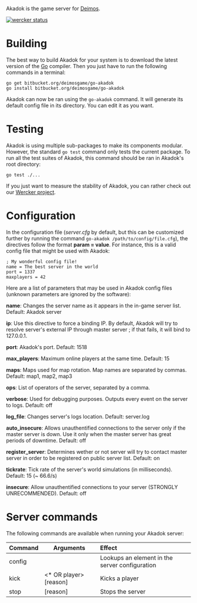 Akadok is the game server for [Deimos](http://deimos-ga.me).

[![wercker status](https://app.wercker.com/status/e7447bbc8dba0abab17c9a30dd64ff05/m/ "wercker status")](https://app.wercker.com/project/bykey/e7447bbc8dba0abab17c9a30dd64ff05)

# Building

The best way to build Akadok for your system is to download the latest version of the [Go](http://golang.org) compiler. Then you just have to run the following commands in a terminal:

    go get bitbucket.org/deimosgame/go-akadok
    go install bitbucket.org/deimosgame/go-akadok

Akadok can now be ran using the `go-akadok` command. It will generate its default config file in its directory. You can edit it as you want.

# Testing

Akadok is using multiple sub-packages to make its components modular. However, the standard `go test` command only tests the current package. To run all the test suites of Akadok, this command should be ran in Akadok's root directory:

    go test ./...

If you just want to measure the stability of Akadok, you can rather check out our [Wercker project](https://app.wercker.com/project/bykey/e7447bbc8dba0abab17c9a30dd64ff05).

# Configuration

In the configuration file (*server.cfg* by default, but this can be customized further by running the command `go-akadok /path/to/config/file.cfg`), the directives follow the format **param = value**. For instance, this is a valid config file that might be used with Akadok:

    ; My wonderful config file!
    name = The best server in the world
    port = 1337
    maxplayers = 42

Here are a list of parameters that may be used in Akadok config files (unknown parameters are ignored by the software):

**name**: Changes the server name as it appears in the in-game server list. Default: Akadok server

**ip**: Use this directive to force a binding IP. By default, Akadok will try to resolve server's external IP through master server ; if that fails, it will bind to 127.0.0.1.

**port**: Akadok's port. Default: 1518

**max_players**: Maximum online players at the same time. Default: 15

**maps**: Maps used for map rotation. Map names are separated by commas. Default: map1, map2, map3

**ops**: List of operators of the server, separated by a comma.

**verbose**: Used for debugging purposes. Outputs every event on the server to logs. Default: off

**log_file**: Changes server's logs location. Default: server.log

**auto_insecure**: Allows unauthentified connections to the server only if the master server is down. Use it only when the master server has great periods of downtime. Default: off

**register_server**: Determines wether or not server will try to contact master server in order to be registered on public server list. Default: on

**tickrate**: Tick rate of the server's world simulations (in milliseconds). Default: 15 (~ 66.6/s)

**insecure**: Allow unauthentified connections to your server (STRONGLY UNRECOMMENDED). Default: off


# Server commands

The following commands are available when running your Akadok server:

| Command | Arguments | Effect |
| ------- | --------- | :----- |
| config | <element> | Lookups an element in the server configuration |
| kick | <* OR player> [reason] | Kicks a player |
| stop | [reason] | Stops the server |